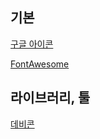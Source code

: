 ---
---

## 기본

[구글 아이콘](https://fonts.google.com/icons)

[FontAwesome](https://fontawesome.com/icons)


## 라이브러리, 툴
[데비콘](https://devicon.dev/)